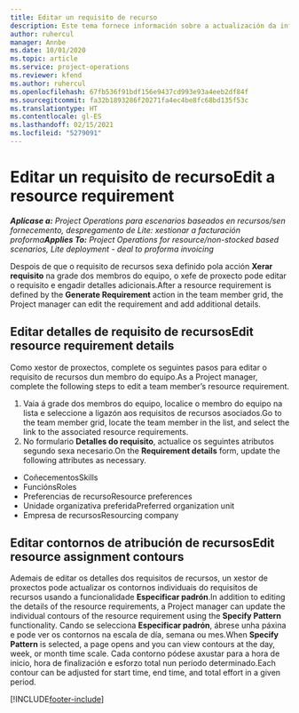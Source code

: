 ```yaml
---
title: Editar un requisito de recurso
description: Este tema fornece información sobre a actualización da información dos requisitos de recursos.
author: ruhercul
manager: Annbe
ms.date: 10/01/2020
ms.topic: article
ms.service: project-operations
ms.reviewer: kfend
ms.author: ruhercul
ms.openlocfilehash: 67fb536f91bdf156e9437cd993e93a4eeb2df84f
ms.sourcegitcommit: fa32b1893286f20271fa4ec4be8fc68bd135f53c
ms.translationtype: HT
ms.contentlocale: gl-ES
ms.lasthandoff: 02/15/2021
ms.locfileid: "5279091"
---
```

# <a name="edit-a-resource-requirement"></a><span data-ttu-id="173a8-103">Editar un requisito de recurso</span><span class="sxs-lookup"><span data-stu-id="173a8-103">Edit a resource requirement</span></span>

<span data-ttu-id="173a8-104">_**Aplícase a:** Project Operations para escenarios baseados en recursos/sen fornecemento, despregamento de Lite: xestionar a facturación proforma_</span><span class="sxs-lookup"><span data-stu-id="173a8-104">_**Applies To:** Project Operations for resource/non-stocked based scenarios, Lite deployment - deal to proforma invoicing_</span></span>

<span data-ttu-id="173a8-105">Despois de que o requisito de recursos sexa definido pola acción **Xerar requisito** na grade dos membros do equipo, o xefe de proxecto pode editar o requisito e engadir detalles adicionais.</span><span class="sxs-lookup"><span data-stu-id="173a8-105">After a resource requirement is defined by the **Generate Requirement** action in the team member grid, the Project manager can edit the requirement and add additional details.</span></span>

## <a name="edit-resource-requirement-details"></a><span data-ttu-id="173a8-106">Editar detalles de requisito de recursos</span><span class="sxs-lookup"><span data-stu-id="173a8-106">Edit resource requirement details</span></span>

<span data-ttu-id="173a8-107">Como xestor de proxectos, complete os seguintes pasos para editar o requisito de recursos dun membro do equipo.</span><span class="sxs-lookup"><span data-stu-id="173a8-107">As a Project manager, complete the following steps to edit a team member’s resource requirement.</span></span>

1. <span data-ttu-id="173a8-108">Vaia á grade dos membros do equipo, localice o membro do equipo na lista e seleccione a ligazón aos requisitos de recursos asociados.</span><span class="sxs-lookup"><span data-stu-id="173a8-108">Go to the team member grid, locate the team member in the list, and select the link to the associated resource requirements.</span></span>
2. <span data-ttu-id="173a8-109">No formulario **Detalles do requisito**, actualice os seguintes atributos segundo sexa necesario.</span><span class="sxs-lookup"><span data-stu-id="173a8-109">On the **Requirement details** form, update the following attributes as necessary.</span></span>

- <span data-ttu-id="173a8-110">Coñecementos</span><span class="sxs-lookup"><span data-stu-id="173a8-110">Skills</span></span>
- <span data-ttu-id="173a8-111">Funcións</span><span class="sxs-lookup"><span data-stu-id="173a8-111">Roles</span></span>
- <span data-ttu-id="173a8-112">Preferencias de recurso</span><span class="sxs-lookup"><span data-stu-id="173a8-112">Resource preferences</span></span>
- <span data-ttu-id="173a8-113">Unidade organizativa preferida</span><span class="sxs-lookup"><span data-stu-id="173a8-113">Preferred organization unit</span></span>
- <span data-ttu-id="173a8-114">Empresa de recursos</span><span class="sxs-lookup"><span data-stu-id="173a8-114">Resourcing company</span></span>

## <a name="edit-resource-assignment-contours"></a><span data-ttu-id="173a8-115">Editar contornos de atribución de recursos</span><span class="sxs-lookup"><span data-stu-id="173a8-115">Edit resource assignment contours</span></span>

<span data-ttu-id="173a8-116">Ademais de editar os detalles dos requisitos de recursos, un xestor de proxectos pode actualizar os contornos individuais do requisitos de recursos usando a funcionalidade **Especificar padrón**.</span><span class="sxs-lookup"><span data-stu-id="173a8-116">In addition to editing the details of the resource requirements, a Project manager can update the individual contours of the resource requirement using the **Specify Pattern** functionality.</span></span> <span data-ttu-id="173a8-117">Cando se selecciona **Especificar padrón**, ábrese unha páxina e pode ver os contornos na escala de día, semana ou mes.</span><span class="sxs-lookup"><span data-stu-id="173a8-117">When **Specify Pattern** is selected, a page opens and you can view contours at the day, week, or month time scale.</span></span> <span data-ttu-id="173a8-118">Cada contorno pódese axustar para a hora de inicio, hora de finalización e esforzo total nun período determinado.</span><span class="sxs-lookup"><span data-stu-id="173a8-118">Each contour can be adjusted for start time, end time, and total effort in a given period.</span></span>

[!INCLUDE[footer-include](../includes/footer-banner.md)]